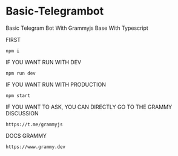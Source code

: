 # Basic-Telegrambot
Basic Telegram Bot With Grammyjs Base With Typescript

FIRST
```
npm i
```

IF YOU WANT RUN WITH DEV 
```
npm run dev
```

IF YOU WANT RUN WITH PRODUCTION
```
npm start
```

IF YOU WANT TO ASK, YOU CAN DIRECTLY GO TO THE GRAMMY DISCUSSION
```
https://t.me/grammyjs
```

DOCS GRAMMY
```
https://www.grammy.dev
```
